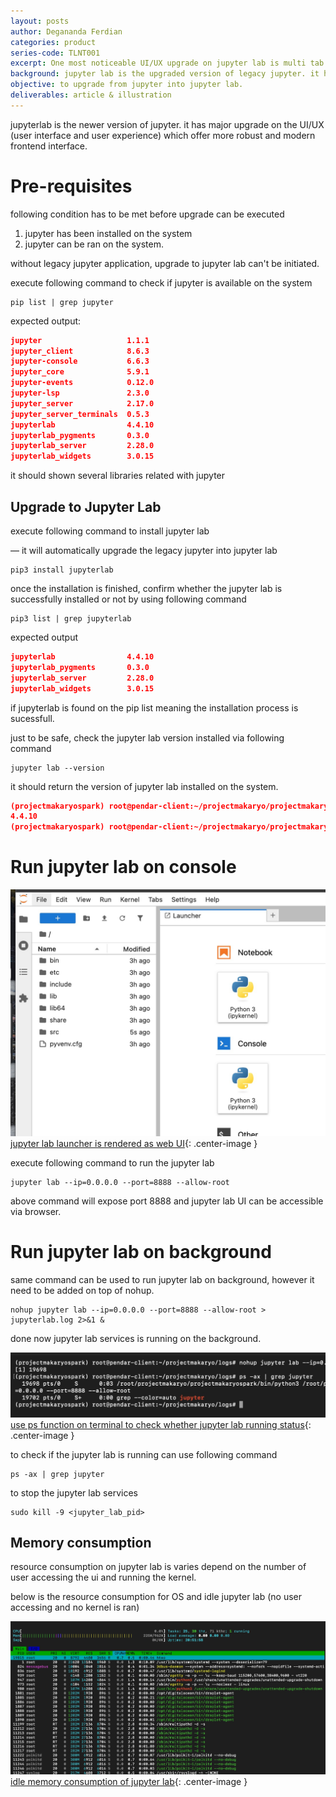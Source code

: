```yaml
---
layout: posts
author: Degananda Ferdian
categories: product
series-code: TLNT001
excerpt: One most noticeable UI/UX upgrade on jupyter lab is multi tab. it allow user to open multiple notebook at same time. seamless experience like an actual IDE(integrated desktop environment)
background: jupyter lab is the upgraded version of legacy jupyter. it has better UI/UX compared to the legacy and an integrated terminal.
objective: to upgrade from jupyter into jupyter lab.
deliverables: article & illustration
---
```


jupyterlab is the newer version of jupyter. it has major upgrade on the UI/UX (user interface and user experience) which offer more robust and modern frontend interface.

# Pre-requisites

following condition has to be met before upgrade can be executed

1. jupyter has been installed on the system
2. jupyter can be ran on the system.

without legacy jupyter application, upgrade to jupyter lab can't be initiated.

execute following command to check if jupyter is available on the system

    pip list | grep jupyter

expected output:

```json
jupyter                   1.1.1
jupyter_client            8.6.3
jupyter-console           6.6.3
jupyter_core              5.9.1
jupyter-events            0.12.0
jupyter-lsp               2.3.0
jupyter_server            2.17.0
jupyter_server_terminals  0.5.3
jupyterlab                4.4.10
jupyterlab_pygments       0.3.0
jupyterlab_server         2.28.0
jupyterlab_widgets        3.0.15
```

it should shown several libraries related with jupyter

## Upgrade to Jupyter Lab

execute following command to install jupyter lab

&mdash; it will automatically upgrade the legacy jupyter into jupyter lab

    pip3 install jupyterlab

once the installation is finished, confirm whether the jupyter lab is successfully installed or not by using following command

    pip3 list | grep jupyterlab

expected output

```json
jupyterlab                4.4.10
jupyterlab_pygments       0.3.0
jupyterlab_server         2.28.0
jupyterlab_widgets        3.0.15
```

if jupyterlab is found on the pip list meaning the installation process is sucessfull.

just to be safe, check the jupyter lab version installed via following command

    jupyter lab --version

it should return the version of jupyter lab installed on the system.

```json
(projectmakaryospark) root@pendar-client:~/projectmakaryo/projectmakaryospark# jupyter lab --version
4.4.10
(projectmakaryospark) root@pendar-client:~/projectmakaryo/projectmakaryospark# 
```

# Run jupyter lab on console

![postimage80](/assets/images/2025-10/lab1.jpg)
[jupyter lab launcher is rendered as web UI](/assets/images/2025-10/lab1.jpg){: .center-image }

execute following command to run the jupyter lab

    jupyter lab --ip=0.0.0.0 --port=8888 --allow-root

above command will expose port 8888 and jupyter lab UI can be accessible via browser.

# Run jupyter lab on background

same command can be used to run jupyter lab on background, however it need to be added on top of nohup.

    nohup jupyter lab --ip=0.0.0.0 --port=8888 --allow-root > jupyterlab.log 2>&1 &

done now jupyter lab services is running on the background.

![postimage80](/assets/images/2025-10/lab2.jpg)
[use ps function on terminal to check whether jupyter lab running status](/assets/images/2025-10/lab2.jpg){: .center-image }

to check if the jupyter lab is running can use following command

    ps -ax | grep jupyter

to stop the jupyter lab services

    sudo kill -9 <jupyter_lab_pid>

## Memory consumption

resource consumption on jupyter lab is varies depend on the number of user accessing the ui and running the kernel.

below is the resource consumption for OS and idle jupyter lab (no user accessing and no kernel is ran)

![postimage80](/assets/images/2025-10/lab3.jpg)
[idle memory consumption of jupyter lab](/assets/images/2025-10/lab3.jpg){: .center-image }